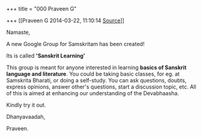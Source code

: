 +++
title = "000 Praveen G"

+++
[[Praveen G	2014-03-22, 11:10:14 [Source](https://groups.google.com/g/samskrita/c/I0PT2C3GvCA)]]



Namaste,

  

A new Google Group for Samskritam has been created!

Its is called **'Sanskrit Learning'**

  

This group is meant for anyone interested in learning **basics of Sanskrit language and literature**. You could be taking basic classes, for eg. at Samskrita Bharati, or doing a self-study. You can ask questions, doubts, express opinions, answer other's questions, start a discussion topic, etc. All of this is aimed at enhancing our understanding of the Devabhaasha.

  

Kindly try it out.

  

Dhanyavaadah,

  

Praveen.

  

